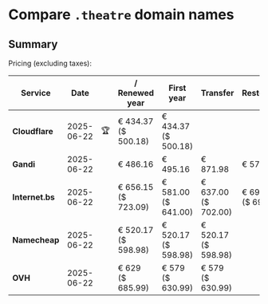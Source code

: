# Compare `.theatre` domain names

## Summary

Pricing (excluding taxes):

| Service | Date |  | / Renewed year | First year | Transfer | Restoration |
|--|--|--|--|--|--|--|
| **Cloudflare** | 2025-06-22 | 🏆 | € 434.37<br>($ 500.18) | € 434.37<br>($ 500.18) |  |  |
| **Gandi** | 2025-06-22 |  | € 486.16 | € 495.16 | € 871.98 | € 571.04 |
| **Internet.bs** | 2025-06-22 |  | € 656.15<br>($ 723.09) | € 581.00<br>($ 641.00) | € 637.00<br>($ 702.00) | € 698.69<br>($ 691.19) |
| **Namecheap** | 2025-06-22 |  | € 520.17<br>($ 598.98) | € 520.17<br>($ 598.98) | € 520.17<br>($ 598.98) |  |
| **OVH** | 2025-06-22 |  | € 629<br>($ 685.99) | € 579<br>($ 630.99) | € 579<br>($ 630.99) |  |
